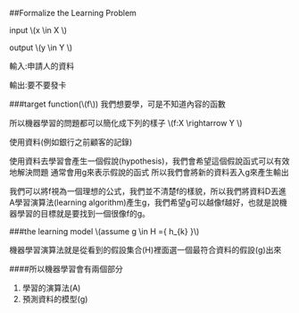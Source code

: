 ##Formalize the Learning Problem

input
\\(x \in X
\\)

output
\\(y \in Y
\\)


輸入:申請人的資料

輸出:要不要發卡


###target function(\\(f\\))
我們想要學，可是不知道內容的函數

所以機器學習的問題都可以簡化成下列的樣子
\\(f:X \rightarrow Y
\\)

使用資料(例如銀行之前顧客的記錄)

使用資料去學習會產生一個假說(hypothesis)，我們會希望這個假說函式可以有效地解決問題
通常會用g來表示假說的函式
所以我們會將新的資料丟入g來產生輸出

我們可以將f視為一個理想的公式，我們並不清楚f的樣貌，所以我們將資料D丟進A學習演算法(learning algorithm)產生g，我們希望g可以越像f越好，也就是說機器學習的目標就是要找到一個很像f的g。

###the learning model
\\(assume g \in H =\{ h_{k} \}\\) 

機器學習演算法就是從看到的假設集合(H)裡面選一個最符合資料的假設(g)出來

####所以機器學習會有兩個部分
1. 學習的演算法(A)
2. 預測資料的模型(g)

